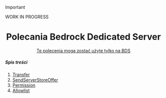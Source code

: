 
> [!IMPORTANT]
> WORK IN PROGRESS

<div align="center">

# Polecania Bedrock Dedicated Server
<u>Te polecenia mogą zostać użyte tylko na BDS</u>

</div>


##### Spis treści
1. [Transfer](Transfer.md)
2. [SendServerStoreOffer](SendServerStoreOffer.MD)
3. [Permission](Permission.MD)
4. [Allowlist](Allowlist.MD)


